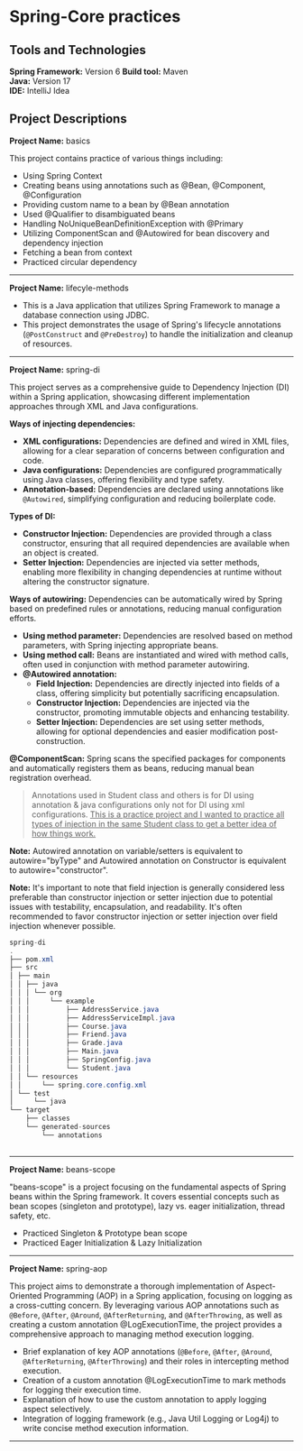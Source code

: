 # Spring-Core practices

## Tools and Technologies
**Spring Framework:** Version 6	
**Build tool:** Maven	
**Java:** Version 17	
**IDE:** IntelliJ Idea	

## Project Descriptions
**Project Name:** basics

This project contains practice of various things including:
- Using Spring Context
- Creating beans using annotations such as @Bean, @Component, @Configuration
- Providing custom name to a bean by @Bean annotation
- Used @Qualifier to disambiguated beans
- Handling NoUniqueBeanDefinitionException with @Primary
- Utilizing ComponentScan and @Autowired for bean discovery and dependency injection
- Fetching a bean from context
- Practiced circular dependency

---

**Project Name:** lifecyle-methods	

- This is a Java application that utilizes Spring Framework to manage a database connection using JDBC. 
- This project demonstrates the usage of Spring's lifecycle annotations (`@PostConstruct` and `@PreDestroy`) to handle the initialization and cleanup of resources. 

---

**Project Name:** spring-di

This project serves as a comprehensive guide to Dependency Injection (DI) within a Spring application, showcasing different implementation approaches through XML and Java configurations. 

**Ways of injecting dependencies:**
- **XML configurations:** Dependencies are defined and wired in XML files, allowing for a clear separation of concerns between configuration and code.
- **Java configurations:** Dependencies are configured programmatically using Java classes, offering flexibility and type safety.
- **Annotation-based:** Dependencies are declared using annotations like `@Autowired`, simplifying configuration and reducing boilerplate code.

**Types of DI:**
- **Constructor Injection:** Dependencies are provided through a class constructor, ensuring that all required dependencies are available when an object is created.
- **Setter Injection:** Dependencies are injected via setter methods, enabling more flexibility in changing dependencies at runtime without altering the constructor signature.
<!-- - **Interface Injection:** Dependencies are injected through an interface implemented by the class, though this approach is less common in Spring due to its reliance on runtime reflection. -->

**Ways of autowiring:**
Dependencies can be automatically wired by Spring based on predefined rules or annotations, reducing manual configuration efforts.
- **Using method parameter:** Dependencies are resolved based on method parameters, with Spring injecting appropriate beans.
- **Using method call:** Beans are instantiated and wired with method calls, often used in conjunction with method parameter autowiring.
- **@Autowired annotation:**
    - **Field Injection:** Dependencies are directly injected into fields of a class, offering simplicity but potentially sacrificing encapsulation.
    - **Constructor Injection:** Dependencies are injected via the constructor, promoting immutable objects and enhancing testability.
    - **Setter Injection:** Dependencies are set using setter methods, allowing for optional dependencies and easier modification post-construction.

**@ComponentScan:** Spring scans the specified packages for components and automatically registers them as beans, reducing manual bean registration overhead.

>Annotations used in Student class and others is for DI using annotation & java configurations only not for DI using xml configurations. <u>This is a practice project and I wanted to practice all types of injection in the same Student class to get a better idea of how things work.</u>

**Note:** Autowired annotation on variable/setters is equivalent to autowire="byType" and Autowired annotation on Constructor is equivalent to autowire="constructor".

**Note:** It's important to note that field injection is generally considered less preferable than constructor injection or setter injection due to potential issues with testability, encapsulation, and readability. It's often recommended to favor constructor injection or setter injection over field injection whenever possible.

```java
spring-di
.
├── pom.xml
├── src
│ ├── main
│ │ ├── java
│ │ │ └── org
│ │ │     └── example
│ │ │         ├── AddressService.java
│ │ │         ├── AddressServiceImpl.java
│ │ │         ├── Course.java
│ │ │         ├── Friend.java
│ │ │         ├── Grade.java
│ │ │         ├── Main.java
│ │ │         ├── SpringConfig.java
│ │ │         └── Student.java
│ │ └── resources
│ │     └── spring.core.config.xml
│ └── test
│     └── java
└── target
    ├── classes
    └── generated-sources
        └── annotations
  
```

---

**Project Name:** beans-scope

"beans-scope" is a project focusing on the fundamental aspects of Spring beans within the Spring framework. It covers essential concepts such as bean scopes (singleton and prototype), lazy vs. eager initialization, thread safety, etc.

- Practiced Singleton & Prototype bean scope
- Practiced Eager Initialization & Lazy Initialization

---

**Project Name:** spring-aop

This project aims to demonstrate a thorough implementation of Aspect-Oriented Programming (AOP) in a Spring application, focusing on logging as a cross-cutting concern. By leveraging various AOP annotations such as `@Before`, `@After`, `@Around`, `@AfterReturning`, and `@AfterThrowing`, as well as creating a custom annotation @LogExecutionTime, the project provides a comprehensive approach to managing method execution logging.

- Brief explanation of key AOP annotations (`@Before`, `@After`, `@Around`, `@AfterReturning`, `@AfterThrowing`) and their roles in intercepting method execution.
- Creation of a custom annotation @LogExecutionTime to mark methods for logging their execution time.
- Explanation of how to use the custom annotation to apply logging aspect selectively.
- Integration of logging framework (e.g., Java Util Logging or Log4j) to write concise method execution information.

---
<!-- 
**Project Name:** udemy-assignments

- This project contains assignments done for udemy-springboot course.
- assignment-1:

---
 -->